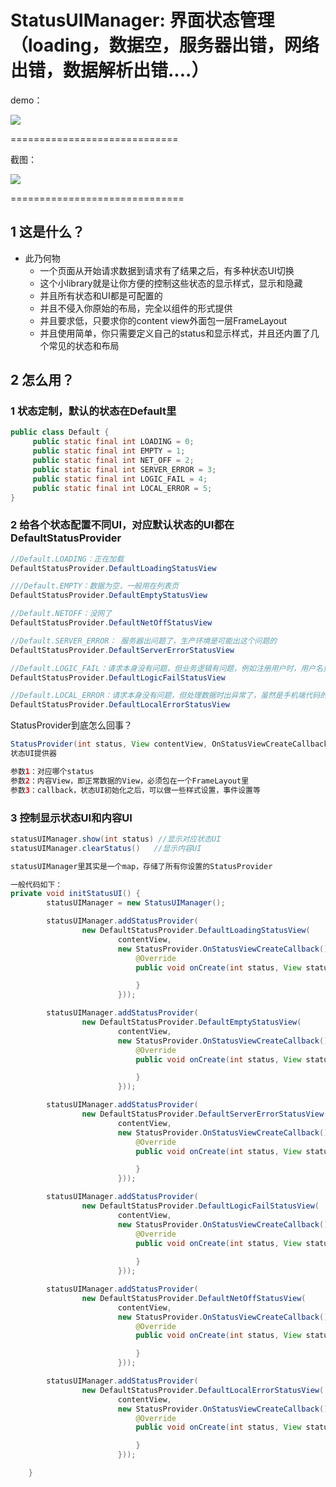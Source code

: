 StatusUIManager:  界面状态管理（loading，数据空，服务器出错，网络出错，数据解析出错....）
===================================================


demo：

![](doc/11.png)

=============================

截图：

![](doc/22.gif)

==============================

## 1 这是什么？
* 此乃何物
    * 一个页面从开始请求数据到请求有了结果之后，有多种状态UI切换
    * 这个小library就是让你方便的控制这些状态的显示样式，显示和隐藏
    * 并且所有状态和UI都是可配置的
    * 并且不侵入你原始的布局，完全以组件的形式提供
    * 并且要求低，只要求你的content view外面包一层FrameLayout
    * 并且使用简单，你只需要定义自己的status和显示样式，并且还内置了几个常见的状态和布局

## 2 怎么用？

### 1 状态定制，默认的状态在Default里

```java
public class Default {
     public static final int LOADING = 0;
     public static final int EMPTY = 1;
     public static final int NET_OFF = 2;
     public static final int SERVER_ERROR = 3;
     public static final int LOGIC_FAIL = 4;
     public static final int LOCAL_ERROR = 5;
}
```

### 2 给各个状态配置不同UI，对应默认状态的UI都在DefaultStatusProvider


```java
//Default.LOADING：正在加载
DefaultStatusProvider.DefaultLoadingStatusView

///Default.EMPTY：数据为空，一般用在列表页
DefaultStatusProvider.DefaultEmptyStatusView

//Default.NETOFF：没网了
DefaultStatusProvider.DefaultNetOffStatusView

//Default.SERVER_ERROR： 服务器出问题了，生产环境是可能出这个问题的
DefaultStatusProvider.DefaultServerErrorStatusView

//Default.LOGIC_FAIL：请求本身没有问题，但业务逻辑有问题，例如注册用户时，用户名重复，一般都会带个业务code
DefaultStatusProvider.DefaultLogicFailStatusView

//Default.LOCAL_ERROR：请求本身没有问题，但处理数据时出异常了，虽然是手机端代码的问题，但大多数是服务器json给的不规范
DefaultStatusProvider.DefaultLocalErrorStatusView
```

StatusProvider到底怎么回事？
```java
StatusProvider(int status, View contentView, OnStatusViewCreateCallback callback)
状态UI提供器

参数1：对应哪个status
参数2：内容View，即正常数据的View，必须包在一个FrameLayout里
参数3：callback，状态UI初始化之后，可以做一些样式设置，事件设置等
```

### 3 控制显示状态UI和内容UI

```java
statusUIManager.show(int status) //显示对应状态UI
statusUIManager.clearStatus()   //显示内容UI

statusUIManager里其实是一个map，存储了所有你设置的StatusProvider
```

```java
一般代码如下：
private void initStatusUI() {
        statusUIManager = new StatusUIManager();

        statusUIManager.addStatusProvider(
                new DefaultStatusProvider.DefaultLoadingStatusView(
                        contentView,
                        new StatusProvider.OnStatusViewCreateCallback() {
                            @Override
                            public void onCreate(int status, View statusView) {

                            }
                        }));

        statusUIManager.addStatusProvider(
                new DefaultStatusProvider.DefaultEmptyStatusView(
                        contentView,
                        new StatusProvider.OnStatusViewCreateCallback() {
                            @Override
                            public void onCreate(int status, View statusView) {

                            }
                        }));

        statusUIManager.addStatusProvider(
                new DefaultStatusProvider.DefaultServerErrorStatusView(
                        contentView,
                        new StatusProvider.OnStatusViewCreateCallback() {
                            @Override
                            public void onCreate(int status, View statusView) {

                            }
                        }));

        statusUIManager.addStatusProvider(
                new DefaultStatusProvider.DefaultLogicFailStatusView(
                        contentView,
                        new StatusProvider.OnStatusViewCreateCallback() {
                            @Override
                            public void onCreate(int status, View statusView) {
                                
                            }
                        }));

        statusUIManager.addStatusProvider(
                new DefaultStatusProvider.DefaultNetOffStatusView(
                        contentView,
                        new StatusProvider.OnStatusViewCreateCallback() {
                            @Override
                            public void onCreate(int status, View statusView) {

                            }
                        }));

        statusUIManager.addStatusProvider(
                new DefaultStatusProvider.DefaultLocalErrorStatusView(
                        contentView,
                        new StatusProvider.OnStatusViewCreateCallback() {
                            @Override
                            public void onCreate(int status, View statusView) {

                            }
                        }));

    }


```


